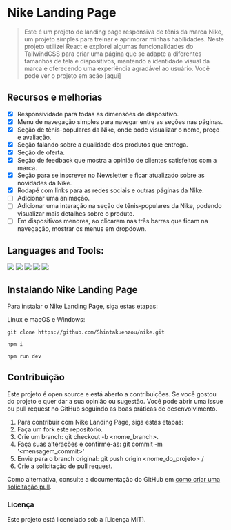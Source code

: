 # Nike Landing Page
> Este é um projeto de landing page responsiva de tênis da marca Nike, um projeto simples para treinar e aprimorar minhas habilidades. Neste projeto utilizei React e explorei algumas funcionalidades do TailwindCSS para criar uma página que se adapte a diferentes tamanhos de tela e dispositivos, mantendo a identidade visual da marca e oferecendo uma experiência agradável ao usuário. Você pode ver o projeto em ação [aqui]

## Recursos e melhorias
- [x] Responsividade para todas as dimensões de dispositivo.
- [x] Menu de navegação simples para navegar entre as seções nas páginas.
- [x] Seção de tênis-populares da Nike, onde pode visualizar o nome, preço e avaliação.
- [x] Seção falando sobre a qualidade dos produtos que entrega.
- [x] Seção de oferta.
- [x] Seção de feedback que mostra a opinião de clientes satisfeitos com a marca.
- [x] Seção para se inscrever no Newsletter e ficar atualizado sobre as novidades da Nike.
- [x] Rodapé com links para as redes sociais e outras páginas da Nike.
- [ ] Adicionar uma animação.
- [ ] Adicionar uma interação na seção de tênis-populares da Nike, podendo visualizar mais detalhes sobre o produto.
- [ ] Em dispositivos menores, ao clicarem nas três barras que ficam na navegação, mostrar os menus em dropdown.

## Languages and Tools:
<div>
   
<img src="https://img.shields.io/badge/JavaScript-323330?style=for-the-badge&logo=javascript&logoColor=F7DF1E" />
<img src="https://img.shields.io/badge/TypeScript-007ACC?style=for-the-badge&logo=typescript&logoColor=white" />
<img src="https://img.shields.io/badge/React-20232A?style=for-the-badge&logo=react&logoColor=61DAFB" />
<img src="https://img.shields.io/badge/Vite-B73BFE?style=for-the-badge&logo=vite&logoColor=FFD62E" />
<img src="https://img.shields.io/badge/Tailwind_CSS-38B2AC?style=for-the-badge&logo=tailwind-css&logoColor=white" />
</div>

## Instalando Nike Landing Page
Para instalar o Nike Landing Page, siga estas etapas:

Linux e macOS e Windows:
```
git clone https://github.com/Shintakuenzou/nike.git
```
```
npm i
```
```
npm run dev
```

## Contribuição
Este projeto é open source e está aberto a contribuições. Se você gostou do projeto e quer dar a sua opinião ou sugestão. Você pode abrir uma issue ou pull request no GitHub seguindo as boas práticas de desenvolvimento.

1. Para contribuir com Nike Landing Page, siga estas etapas:
2. Faça um fork este repositório.
3. Crie um branch: git checkout -b <nome_branch>.
4. Faça suas alterações e confirme-as: git commit -m '<mensagem_commit>'
5. Envie para o branch original: git push origin <nome_do_projeto> / <local>
6. Crie a solicitação de pull request.

Como alternativa, consulte a documentação do GitHub em [como criar uma solicitação pull](https://help.github.com/en/github/collaborating-with-issues-and-pull-requests/creating-a-pull-request).

### Licença
Este projeto está licenciado sob a [Licença MIT].
